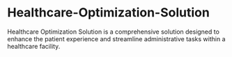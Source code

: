 # Healthcare-Optimization-Solution
Healthcare Optimization Solution is a comprehensive solution designed to enhance the patient experience and streamline administrative tasks within a healthcare facility.
